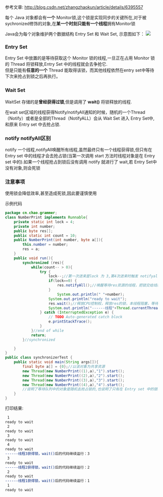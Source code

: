 参考文章:
http://blog.csdn.net/zhangzhaokun/article/details/6395557

每个 Java 对象都会有**一个** Monitor锁,这个锁是实现同步的关键所在,对于被sychronized修饰的对象,在**某一个时刻只能有一个线程**拥有Monitor锁  

Java会为每个对象维护两个数据结构 Entry Set 和 Wait Set,  示意图如下：
![](img/set.png)  

### Entry Set
Entry Set 中放置的是等待获取这个 Monitor 锁的线程,一旦正在占用 Monitor 锁的 Thread 将锁释放,Entry Set 中的线程就会去争抢它.    
但是只能有**任意的一个** Thread 能取得该锁，而其他线程依然在entry set中等待下次来抢占到锁之后再执行。
### Wait Set　
WaitSet 存储的是**曾经获得过锁**,但是调用了 **wait()** 将锁释放的线程.   

在wait set区域的线程获得Notify/notifyAll通知的时候，随机的一个Thread（Notify）或者是全部的Thread（NotifyALL）会从 Wait Set 进入 Entry Set中,和原来 Entry set 中去抢占锁.  

### notify notifyAll区别
notify 一个线程,notifyAll唤醒所有线程,虽然最终只有一个线程获得锁,但只有在 Entry set 中的线程才会去抢占锁(当第一次调用 start 方法时线程对象是在 Entry set 中的).如果一个线程抢占到锁后没有调用 notify 就进行了 wait,若 Entry Set中没有对象,则会死锁

### 注意事项
使用锁会降低效率,甚至造成死锁,因此要谨慎使用


示例代码
```java
package cn.chao.grammer;
class NumberPrint implements Runnable{
    private static int lock = 4;
    private int number;
    public byte res[];
    public static int count = 10;
    public NumberPrint(int number, byte a[]){
        this.number = number;
        res = a;
    }
    public void run(){
        synchronized (res){
            while(count-- > 0){
                try {
                    lock--;//第一次进来是lock 为 3,第4次进来时触发 notifyall,此时有3个先横会被唤醒
                    if(lock==0) {
                        res.notifyAll();//唤醒等待res资源的线程，把锁交给线程（该同步锁执行完毕自动释放锁）
                    }
                        System.out.println(" "+number);
                    System.out.println("ready to wait");
                    res.wait();//释放CPU控制权，释放res的锁，本线程阻塞，等待被唤醒。
                    System.out.println("------线程"+Thread.currentThread().getName()+"获得锁，wait()后的代码继续运行："+number);
                } catch (InterruptedException e) {
                    // TODO Auto-generated catch block
                    e.printStackTrace();
                }
            }//end of while
            return;
        }//synchronized

    }
}
public class synchronizerTest {
    public static void main(String args[]){
        final byte a[] = {0};//以该对象为共享资源
        new Thread(new NumberPrint((1),a),"1").start();
        new Thread(new NumberPrint((2),a),"2").start();
        new Thread(new NumberPrint((3),a),"3").start();
        new Thread(new NumberPrint((4),a),"4").start();
        //说明了等待队列中的对象是随机去抢占锁的,也说明了只有在 Entry set 中的锁才能去抢占锁
    }
}
```
打印结果:  
```bash
 1
ready to wait
 2
ready to wait
 3
ready to wait
 4
ready to wait
------线程3获得锁，wait()后的代码继续运行：3
 3
ready to wait
------线程2获得锁，wait()后的代码继续运行：2
 2
ready to wait
------线程1获得锁，wait()后的代码继续运行：1
 1
ready to wait
```
